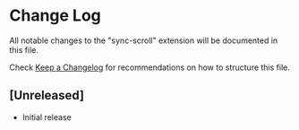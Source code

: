# Change Log

All notable changes to the "sync-scroll" extension will be documented in this file.

Check [Keep a Changelog](http://keepachangelog.com/) for recommendations on how to structure this file.

## [Unreleased]

- Initial release